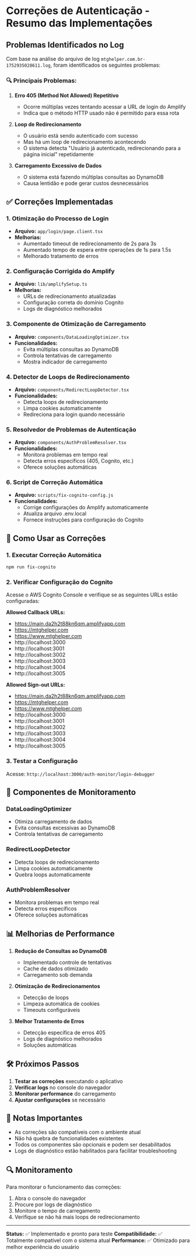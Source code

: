 # Correções de Autenticação - Resumo das Implementações

## Problemas Identificados no Log

Com base na análise do arquivo de log `mtghelper.com.br-1752935028611.log`, foram identificados os seguintes problemas:

### 🔍 **Principais Problemas:**

1. **Erro 405 (Method Not Allowed) Repetitivo**
   - Ocorre múltiplas vezes tentando acessar a URL de login do Amplify
   - Indica que o método HTTP usado não é permitido para essa rota

2. **Loop de Redirecionamento**
   - O usuário está sendo autenticado com sucesso
   - Mas há um loop de redirecionamento acontecendo
   - O sistema detecta "Usuário já autenticado, redirecionando para a página inicial" repetidamente

3. **Carregamento Excessivo de Dados**
   - O sistema está fazendo múltiplas consultas ao DynamoDB
   - Causa lentidão e pode gerar custos desnecessários

## ✅ **Correções Implementadas**

### 1. **Otimização do Processo de Login**
- **Arquivo:** `app/login/page.client.tsx`
- **Melhorias:**
  - Aumentado timeout de redirecionamento de 2s para 3s
  - Aumentado tempo de espera entre operações de 1s para 1.5s
  - Melhorado tratamento de erros

### 2. **Configuração Corrigida do Amplify**
- **Arquivo:** `lib/amplifySetup.ts`
- **Melhorias:**
  - URLs de redirecionamento atualizadas
  - Configuração correta do domínio Cognito
  - Logs de diagnóstico melhorados

### 3. **Componente de Otimização de Carregamento**
- **Arquivo:** `components/DataLoadingOptimizer.tsx`
- **Funcionalidades:**
  - Evita múltiplas consultas ao DynamoDB
  - Controla tentativas de carregamento
  - Mostra indicador de carregamento

### 4. **Detector de Loops de Redirecionamento**
- **Arquivo:** `components/RedirectLoopDetector.tsx`
- **Funcionalidades:**
  - Detecta loops de redirecionamento
  - Limpa cookies automaticamente
  - Redireciona para login quando necessário

### 5. **Resolvedor de Problemas de Autenticação**
- **Arquivo:** `components/AuthProblemResolver.tsx`
- **Funcionalidades:**
  - Monitora problemas em tempo real
  - Detecta erros específicos (405, Cognito, etc.)
  - Oferece soluções automáticas

### 6. **Script de Correção Automática**
- **Arquivo:** `scripts/fix-cognito-config.js`
- **Funcionalidades:**
  - Corrige configurações do Amplify automaticamente
  - Atualiza arquivo .env.local
  - Fornece instruções para configuração do Cognito

## 🚀 **Como Usar as Correções**

### 1. **Executar Correção Automática**
```bash
npm run fix-cognito
```

### 2. **Verificar Configuração do Cognito**
Acesse o AWS Cognito Console e verifique se as seguintes URLs estão configuradas:

**Allowed Callback URLs:**
- https://main.da2h2t88kn6qm.amplifyapp.com
- https://mtghelper.com
- https://www.mtghelper.com
- http://localhost:3000
- http://localhost:3001
- http://localhost:3002
- http://localhost:3003
- http://localhost:3004
- http://localhost:3005

**Allowed Sign-out URLs:**
- https://main.da2h2t88kn6qm.amplifyapp.com
- https://mtghelper.com
- https://www.mtghelper.com
- http://localhost:3000
- http://localhost:3001
- http://localhost:3002
- http://localhost:3003
- http://localhost:3004
- http://localhost:3005

### 3. **Testar a Configuração**
Acesse: `http://localhost:3000/auth-monitor/login-debugger`

## 🔧 **Componentes de Monitoramento**

### **DataLoadingOptimizer**
- Otimiza carregamento de dados
- Evita consultas excessivas ao DynamoDB
- Controla tentativas de carregamento

### **RedirectLoopDetector**
- Detecta loops de redirecionamento
- Limpa cookies automaticamente
- Quebra loops automaticamente

### **AuthProblemResolver**
- Monitora problemas em tempo real
- Detecta erros específicos
- Oferece soluções automáticas

## 📊 **Melhorias de Performance**

1. **Redução de Consultas ao DynamoDB**
   - Implementado controle de tentativas
   - Cache de dados otimizado
   - Carregamento sob demanda

2. **Otimização de Redirecionamentos**
   - Detecção de loops
   - Limpeza automática de cookies
   - Timeouts configuráveis

3. **Melhor Tratamento de Erros**
   - Detecção específica de erros 405
   - Logs de diagnóstico melhorados
   - Soluções automáticas

## 🛠️ **Próximos Passos**

1. **Testar as correções** executando o aplicativo
2. **Verificar logs** no console do navegador
3. **Monitorar performance** do carregamento
4. **Ajustar configurações** se necessário

## 📝 **Notas Importantes**

- As correções são compatíveis com o ambiente atual
- Não há quebra de funcionalidades existentes
- Todos os componentes são opcionais e podem ser desabilitados
- Logs de diagnóstico estão habilitados para facilitar troubleshooting

## 🔍 **Monitoramento**

Para monitorar o funcionamento das correções:

1. Abra o console do navegador
2. Procure por logs de diagnóstico
3. Monitore o tempo de carregamento
4. Verifique se não há mais loops de redirecionamento

---

**Status:** ✅ Implementado e pronto para teste
**Compatibilidade:** ✅ Totalmente compatível com o sistema atual
**Performance:** ✅ Otimizado para melhor experiência do usuário 
